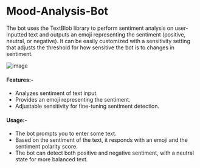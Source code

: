 # Mood-Analysis-Bot
The bot uses the TextBlob library to perform sentiment analysis on user-inputted text and outputs an emoji representing the sentiment (positive, neutral, or negative). It can be easily customized with a sensitivity setting that adjusts the threshold for how sensitive the bot is to changes in sentiment.

![image](https://github.com/user-attachments/assets/7f5ba930-c78a-41b2-afbd-9715be1a86eb)

#### Features:-
- Analyzes sentiment of text input.
- Provides an emoji representing the sentiment.
- Adjustable sensitivity for fine-tuning sentiment detection.

#### Usage:-
- The bot prompts you to enter some text.
- Based on the sentiment of the text, it responds with an emoji and the sentiment polarity score.
- The bot can detect both positive and negative sentiment, with a neutral state for more balanced text.
